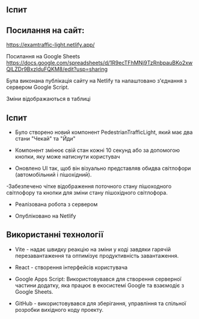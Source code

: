 ## Іспит

## Посилання на сайт:
https://examtraffic-light.netlify.app/

Посилання на Google Sheets
https://docs.google.com/spreadsheets/d/1R9ecTFhMNj9TzRnbpauBKo2xwQlLZDr9BxzIduFQKM8/edit?usp=sharing

Була виконана публікація сайту на Netlify та налаштовано з'єднання з сервером Google Script. 

Зміни відображаються в таблиці 

## Іспит 

- Було створено новий компонент PedestrianTrafficLight, який має два стани "Чекай" та "Йди"

- Компонент змінює свій стан кожні 10 секунд або за допомогою кнопки, яку може натиснути користувач

- Оновлено UI так, щоб він візуально представляв обидва світлофори (автомобільний і пішохідний).

-Забезпечено чітке відображення поточного стану пішоходного світлофору та кнопки для зміни стану пішохідного світлофора.

- Реалізована робота з сервером

- Опубліковано на Netlify

## Використанні технології

- Vite - надає швидку реакцію на зміни у коді завдяки гарячій перезавантаження та оптимізує продуктивність завантаження.

- React - створення інтерфейсів користувача

- Google Apps Script: Використовувався для створення серверної частини додатку, яка працює в екосистемі Google та взаємодіє з Google Sheets.

- GitHub - використовувався для зберігання, управління та спільної розробки вихідного коду проекту.
